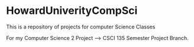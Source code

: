 # HowardUniverityCompSci
This is a repository of projects for computer Science Classes

For my Computer Science 2 Project --> CSCI 135 Semester Project Branch.
